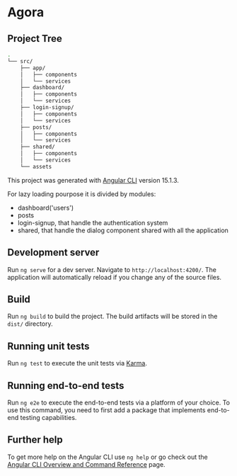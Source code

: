 # Agora
## Project Tree
```bash
.
└── src/
    ├── app/
    │   ├── components
    │   └── services
    ├── dashboard/
    │   ├── components
    │   └── services
    ├── login-signup/
    │   ├── components
    │   └── services    
    ├── posts/
    │   ├── components
    │   └── services
    ├── shared/
    │   ├── components
    │   └── services
    └── assets
```

This project was generated with [Angular CLI](https://github.com/angular/angular-cli) version 15.1.3.

For lazy loading pourpose it is divided by modules:
- dashboard('users')
- posts
- login-signup, that handle the authentication system
- shared, that handle the dialog component shared with all the application

## Development server

Run `ng serve` for a dev server. Navigate to `http://localhost:4200/`. The application will automatically reload if you change any of the source files.

## Build

Run `ng build` to build the project. The build artifacts will be stored in the `dist/` directory.

## Running unit tests

Run `ng test` to execute the unit tests via [Karma](https://karma-runner.github.io).

## Running end-to-end tests

Run `ng e2e` to execute the end-to-end tests via a platform of your choice. To use this command, you need to first add a package that implements end-to-end testing capabilities.

## Further help

To get more help on the Angular CLI use `ng help` or go check out the [Angular CLI Overview and Command Reference](https://angular.io/cli) page.


